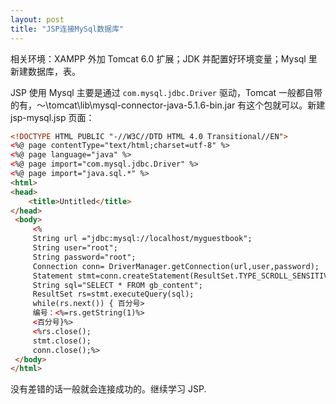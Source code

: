 ```yaml
---
layout: post
title: "JSP连接MySql数据库"
---
```


相关环境：XAMPP 外加 Tomcat 6.0 扩展；JDK 并配置好环境变量；Mysql 里新建数据库，表。

JSP 使用 Mysql 主要是通过 `com.mysql.jdbc.Driver` 驱动，Tomcat 一般都自带的有，～\tomcat\lib\mysql-connector-java-5.1.6-bin.jar 有这个包就可以。新建 jsp-mysql.jsp 页面：

```html
<!DOCTYPE HTML PUBLIC "-//W3C//DTD HTML 4.0 Transitional//EN">
<%@ page contentType="text/html;charset=utf-8" %>
<%@ page language="java" %>
<%@ page import="com.mysql.jdbc.Driver" %>
<%@ page import="java.sql.*" %>
<html>
<head>
    <title>Untitled</title>
</head>
 <body>
     <%
     String url ="jdbc:mysql://localhost/myguestbook";
     String user="root";
     String password="root";
     Connection conn= DriverManager.getConnection(url,user,password);
     Statement stmt=conn.createStatement(ResultSet.TYPE_SCROLL_SENSITIVE,ResultSet.CONCUR_UPDATABLE);
     String sql="SELECT * FROM gb_content";
     ResultSet rs=stmt.executeQuery(sql);
     while(rs.next()) { 百分号>
     编号：<%=rs.getString(1)%>
     <百分号}%>
     <%rs.close();
     stmt.close();
     conn.close();%>
 </body>
</html>
```

没有差错的话一般就会连接成功的。继续学习 JSP.
